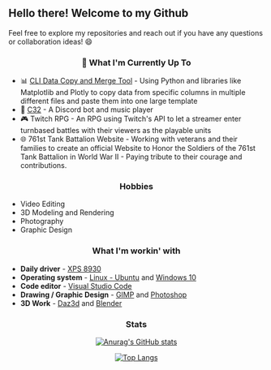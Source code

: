 <!-- ## I am a motivated and results-driven Fullstack Developer seeking employment where my skills can be utilized and grow professionally. -->
## Hello there! Welcome to my Github

Feel free to explore my repositories and reach out if you have any questions or collaboration ideas! 😄
<div align="center">
 
### 🚀 What I'm Currently Up To
 
</div>

<!--  - MDVA Photography - Web App to share and find good spots for photography in the North Virginia, DC, Maryland Area
 - 🌐  test
 - 🎮 [Little Place in CyberSpace](https://github.com/countchrisdo/Cyberspace) - Sidescrolling Action Shooter
 - 🎲 [GameHub](https://github.com/ZOandasan/Gamehub) - A ReactApp that hosts multiple different online games anyone can play
 --> 

 - 📊  [CLI Data Copy and Merge Tool](https://github.com/countchrisdo/Catalog-Updater) - Using Python and libraries like Matplotlib and Plotly to copy data from specific columns in multiple different files and paste them into one large template
 - 🎵 [C32](https://github.com/countchrisdo/C32-Discord-Bot) - A Discord bot and music player
 - 🎮 Twitch RPG - An RPG using Twitch's API to let a streamer enter turnbased battles with their viewers as the playable units
 - 🌐  761st Tank Battalion Website - Working with veterans and their families to create an official Website to Honor the Soldiers of the 761st Tank Battalion in World War II - Paying tribute to their courage and contributions.

 
<!-- ### I’m currently learning
 -  -->
 
 <div align="center">
 
### Hobbies  

</div>

- Video Editing
- 3D Modeling and Rendering
- Photography
- Graphic Design
 
<div align="center">
 
### What I'm workin' with 

</div>

- **Daily driver** - [XPS 8930](https://www.pcmag.com/reviews/dell-xps-tower-special-edition-8930)
- **Operating system** - [Linux - Ubuntu](https://ubuntu.com/) and [Windows 10](https://www.microsoft.com/en-gb/windows/)
- **Code editor** - [Visual Studio Code](https://code.visualstudio.com/)
- **Drawing / Graphic Design** - [GIMP](https://www.gimp.org/) and [Photoshop](https://www.adobe.com/products/photoshop/landpa.html?sdid=KKQIN&mv=search&kw=photoshop&s_kwcid=AL!3085!10!79164992492580!79165251442724&ef_id=0930aea27916169c938ace561ca6497a:G:s&msclkid=0930aea27916169c938ace561ca6497a)
- **3D Work** - [Daz3d](https://www.daz3d.com/) and [Blender](https://www.blender.org/)

<div align="center">
 
### Stats

[![Anurag's GitHub stats](https://github-readme-stats.vercel.app/api?username=CountChrisdo&hide=issues&show_icons=true&theme=react)](https://github.com/anuraghazra/github-readme-stats)

[![Top Langs](https://github-readme-stats.vercel.app/api/top-langs/?username=CountChrisdo&layout=compact&theme=react&hide=Yacc&langs_count=6)](https://github.com/anuraghazra/github-readme-stats)
 
</div>

